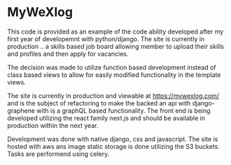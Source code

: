 # MyWeXlog
This code is provided as an example of the code ability developed after my first year of developemnt with python/django.  The site is currently in production .. a skills based job board allowing member to upload their skills and profiles and then apply for vacancies.

The decision was made to utilize function based development instead of class based views to allow for easily modified functionality in the template views.

The site is currently in production and viewable at https://mywexlog.com/ and is the subject of refactoring to make the backed an api with django-graphene with is a graphQL based functionality. The front end is being developed utilizing the react family next.js and should be available in production within the next year.

Development was done with native django, css and javascript.
The site is hosted with aws ans image static storage is done utilizing the S3 buckets.
Tasks are performend using celery.

